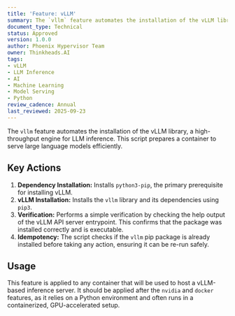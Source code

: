 ```yaml
---
title: 'Feature: vLLM'
summary: The `vllm` feature automates the installation of the vLLM library, a high-throughput engine for LLM inference.
document_type: Technical
status: Approved
version: 1.0.0
author: Phoenix Hypervisor Team
owner: Thinkheads.AI
tags:
- vLLM
- LLM Inference
- AI
- Machine Learning
- Model Serving
- Python
review_cadence: Annual
last_reviewed: 2025-09-23
---
```

The `vllm` feature automates the installation of the vLLM library, a high-throughput engine for LLM inference. This script prepares a container to serve large language models efficiently.

## Key Actions

1.  **Dependency Installation:** Installs `python3-pip`, the primary prerequisite for installing vLLM.
2.  **vLLM Installation:** Installs the `vllm` library and its dependencies using `pip3`.
3.  **Verification:** Performs a simple verification by checking the help output of the vLLM API server entrypoint. This confirms that the package was installed correctly and is executable.
4.  **Idempotency:** The script checks if the `vllm` pip package is already installed before taking any action, ensuring it can be re-run safely.

## Usage

This feature is applied to any container that will be used to host a vLLM-based inference server. It should be applied after the `nvidia` and `docker` features, as it relies on a Python environment and often runs in a containerized, GPU-accelerated setup.
